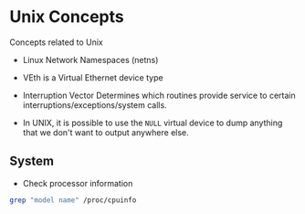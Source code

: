 # Unix Concepts


Concepts related to Unix


* Linux Network Namespaces (netns)
* VEth is a Virtual Ethernet device type
* Interruption Vector
Determines which routines provide service to certain interruptions/exceptions/system calls.

* In UNIX, it is possible to use the `NULL` virtual device to dump anything that we don't want to output anywhere else.

## System
* Check processor information
```bash
grep "model name" /proc/cpuinfo
```
